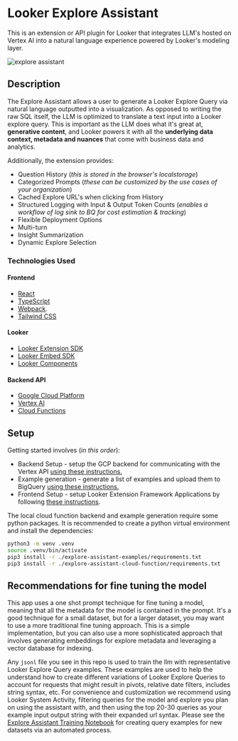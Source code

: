 # Looker Explore Assistant

This is an extension or API plugin for Looker that integrates LLM's hosted on Vertex AI into a natural language experience powered by Looker's modeling layer.

![explore assistant](./static/explore-assistant.gif)

## Description

The Explore Assistant allows a user to generate a Looker Explore Query via natural language outputted into a visualization. As opposed to writing the raw SQL itself, the LLM is optimized to translate a text input into a Looker explore query. This is important as the LLM does what it's great at, **generative content**, and Looker powers it with all the **underlying data context, metadata and nuances** that come with business data and analytics.

Additionally, the extension provides:

 - Question History (*this is stored in the browser's localstorage*)
 - Categorized Prompts (*these can be customized by the use cases of your organization*)
 - Cached Explore URL's when clicking from History
 - Structured Logging with Input & Output Token Counts (*enables a workflow of log sink to BQ for cost estimation & tracking*)
 - Flexible Deployment Options
 - Multi-turn
 - Insight Summarization
 - Dynamic Explore Selection

### Technologies Used
#### Frontend
- [React](https://reactjs.org/)
- [TypeScript](https://www.typescriptlang.org/)
- [Webpack](https://webpack.js.org/).
- [Tailwind CSS](https://tailwindcss.com/)

#### Looker
- [Looker Extension SDK](https://github.com/looker-open-source/sdk-codegen/tree/main/packages/extension-sdk-react)
- [Looker Embed SDK](https://cloud.google.com/looker/docs/embed-sdk)
- [Looker Components](https://cloud.google.com/looker/docs/components)

#### Backend API
- [Google Cloud Platform](https://cloud.google.com/)
- [Vertex AI](https://cloud.google.com/vertex-ai)
- [Cloud Functions](https://cloud.google.com/functions)

## Setup

Getting started involves (*in this order*):

- Backend Setup - setup the GCP backend for communicating with the Vertex API [using these instructions.](./explore-assistant-backend/README.md)
- Example generation - generate a list of examples and upload them to BigQuery [using these instructions.](./explore-assistant-examples/README.md)
- Frontend Setup - setup Looker Extension Framework Applications by following [these instructions](./explore-assistant-extension/README.md).

The local cloud function backend and example generation require some python packages. It is recommended to create a python virtual environment and install the dependencies:

```bash
python3 -m venv .venv
source .venv/bin/activate 
pip3 install -r ./explore-assistant-examples/requirements.txt
pip3 install -r ./explore-assistant-cloud-function/requirements.txt 
```

## Recommendations for fine tuning the model

This app uses a one shot prompt technique for fine tuning a model, meaning that all the metadata for the model is contained in the prompt. It's a good technique for a small dataset, but for a larger dataset, you may want to use a more traditional fine tuning approach. This is a simple implementation, but you can also use a more sophisticated approach that involves generating embeddings for explore metadata and leveraging a vector database for indexing.

Any `jsonl` file you see in this repo is used to train the llm with representative Looker Explore Query examples. These examples are used to help the understand how to create different variations of Looker Explore Queries to account for requests that might result in pivots, relative date filters, includes string syntax, etc. For convenience and customization we recommend using Looker System Activity, filtering queries for the model and explore you plan on using the assistant with, and then using the top 20-30 queries as your example input output string with their expanded url syntax. Please see the [Explore Assistant Training Notebook](./explore-assistant-training/) for creating query examples for new datasets via an automated process.
